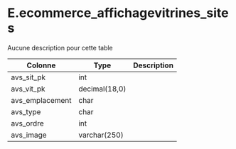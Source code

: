 # E.ecommerce_affichagevitrines_sites

Aucune description pour cette table

Colonne|Type|Description
---|---|---
avs_sit_pk|int|
avs_vit_pk|decimal(18,0)|
avs_emplacement|char|
avs_type|char|
avs_ordre|int|
avs_image|varchar(250)|
